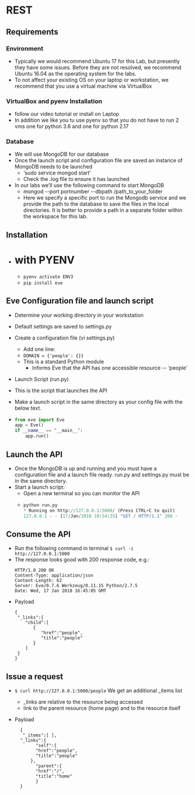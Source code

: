 # REST

## Requirements

### Environment
- Typically we would recommend Ubuntu 17 for this Lab, but presently they have some issues. Before they are not resolved, we recommend Ubuntu 16.04 as the operating system for the labs.
- To not affect your existing OS on your laptop or workstation, we recommend that you use a virtual machine via VirtualBox

### VirtualBox and pyenv Installation
- follow our video tutorial
  or install on Laptop
- In addition we like you tu use pyenv so that you do not have to run 2 vms one for python 3.6 and one for python 2.17

### Database
- We will use MongoDB for our database
- Once the launch script and configuration file are saved an instance of MongoDB needs to be launched
  - ‘sudo service mongod start’
  - Check the .log file to ensure it has launched
- In our labs we’ll use the following command to start MongoDB
  - mongod --port portnumber --dbpath /path_to_your_folder
  - Here we specify a specific port to run the Mongodb service and we provide the path to the database to save the files in the local directories. It is better to provide a path in a separate folder within the workspace for this lab. 

## Installation
- # with PYENV 
  - `pyenv activate ENV3`
  - `pip install eve`

## Eve Configuration file and launch script
- Determine your working directory in your workstation
- Default settings are saved to settings.py
- Create a configuration file (vi settings.py)
  - Add one line:  
  - `DOMAIN = {'people': {}} `
  - This is a standard Python module
    - Informs Eve that the API has one accessible resource -- ‘people’

- Launch Script (run.py)
- This is the script that launches the API
- Make a launch script in the same directory as your config file with the below text.
- ```python
  from eve import Eve
  app = Eve()
  if __name__ == ‘__main__’:
      app.run()
  ```
  
## Launch the API
- Once the MongoDB is up and running and you must have a configuration file and a launch file ready. run.py and settings.py must be in the same directory.
- Start a launch script:
  - Open a new terminal so you can monitor the API
  - ```python
    python run.py
    * Running on http://127.0.0.1:5000/ (Press CTRL+C to quit)
    127.0.0.1 - - [17/Jan/2018 10:54:35] "GET / HTTP/1.1" 200 -
    ```

## Consume the API
- Run the following command in terminal
  `$ curl -i http://127.0.0.1:5000`
- The response looks good with 200 response code, e.g.:
  ```
  HTTP/1.0 200 OK
  Content-Type: application/json
  Content-Length: 62
  Server: Eve/0.7.6 Werkzeug/0.11.15 Python/2.7.5
  Date: Wed, 17 Jan 2018 16:45:05 GMT
  ```
- Payload
  ```
  {
   "_links":{
      "child":[
         {
            "href":"people",
            "title":"people"
         }
      ]
   }
  }
  ```
  
## Issue a request
- `$ curl http://127.0.0.1:5000/people`
We get an additional _items list
  - _links are relative to the resource being accessed
  - link to the parent resource (home page) 
    and to the resource itself
    
- Payload
  ```
    {
     "_items":[ ],
    "_links":{
          "self":{
          "href":"people",
          "title":"people"
        },
          "parent":{
          "href":"/",
          "title":"home"
          }
    }
  ```






